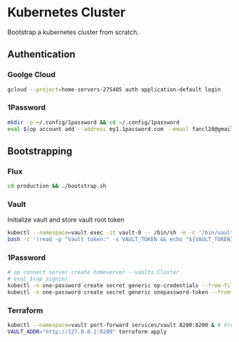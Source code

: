 # Kubernetes Cluster

Bootstrap a kubernetes cluster from scratch.

## Authentication
### Goolge Cloud
```bash
gcloud --project=home-servers-275405 auth application-default login
```

### 1Password
```bash
mkdir -p ~/.config/1password && cd ~/.config/1password
eval $(op account add --address my1.1password.com --email fancl20@gmail.com --signin)
```

## Bootstrapping
### Flux
```bash
cd production && ./bootstrap.sh
```

### Vault
Initialize vault and store vault root token
```bash
kubectl --namespace=vault exec -it vault-0 -- /bin/sh -e -c '/bin/vault operator init'
bash -c '(read -p "Vault token:" -s VAULT_TOKEN && echo "${VAULT_TOKEN}" | sudo tee ~/.vault-token > /dev/null)'
```

### 1Password
```bash
# op connect server create homeserver --vaults Cluster
# eval $(op signin)
kubectl -n one-password create secret generic op-credentials --from-file=1password-credentials.json=./1password-credentials.json
kubectl -n one-password create secret generic onepassword-token --from-literal=token=$(op connect token create --server homeserver --vault Cluster onepassword-operator)
```

### Terraform
```bash
kubectl --namespace=vault port-forward services/vault 8200:8200 & # From stage-02
VAULT_ADDR="http://127.0.0.1:8200" terraform apply
```
